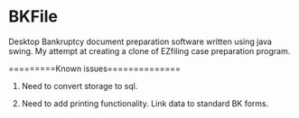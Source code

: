 # BKFile

Desktop Bankruptcy document preparation software written using java swing.  My attempt at creating a clone of EZfiling 
case preparation program.

=========Known issues==============

1. Need to convert storage to sql.  

2. Need to add printing functionality.  Link data to standard BK forms.
